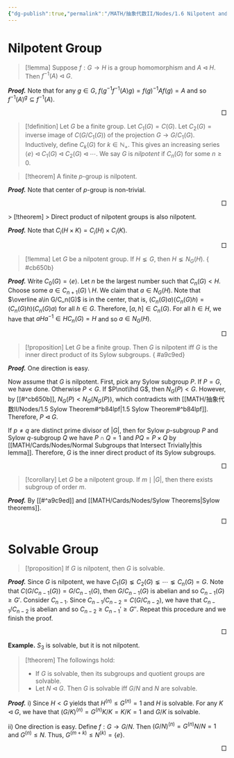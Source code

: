```yaml
---
{"dg-publish":true,"permalink":"/MATH/抽象代数II/Nodes/1.6 Nilpotent and Solvable Group/","dgPassFrontmatter":true}
---
```



# Nilpotent Group

> [!lemma]
> Suppose $f:G\to H$ is a group homomorphism and $A\lhd H$. Then $f^{-1}(A)\lhd G$.

**_Proof._**
Note that for any $g\in G$, $f(g^{-1}f^{-1}(A)g)=f(g)^{-1}Af(g)=A$ and so $f^{-1}(A)^g\subseteq f^{-1}(A)$. 
<p align="right">□</p>

> [!definition]
> Let $G$ be a finite group. Let $C_1(G)=C(G)$. Let $C_2(G)=\mbox{inverse image of }C(G/C_1(G))\mbox{ of the projection }G\to G/C_1(G)$. Inductively, define $C_k(G)$ for $k\in \mathbb{N}_{+}$. This gives an increasing series $\left\langle e\right\rangle\lhd C_1(G)\lhd C_2(G)\lhd\cdots$. We say $G$ is *nilpotent* if $C_n(G)$ for some $n\geqslant 0$. 


> [!theorem]
> A finite $p$-group is nilpotent.

**_Proof._**
Note that center of $p$-group is non-trivial.
<p align="right">□</p>
> [!theorem]
> Direct product of nilpotent groups is also nilpotent.

**_Proof._**
Note that $C_i(H\times K)=C_i(H)\times C_i(K)$. 
<p align="right">□</p>

> [!lemma]
> Let $G$ be a nilpotent group. If $H\lneq G$, then $H\lneq N_G(H)$.
{ #cb650b}


**_Proof._**
Write $C_0(G)=\left\langle e\right\rangle$. Let $n$ be the largest number such that $C_n(G)<H$. Choose some $a\in C_{n+1}(G)\setminus H$. We claim that $a\in N_G(H)$. Note that $\overline a\in G/C_n(G)$ is in the center, that is, $(C_n(G)a)(C_n(G)h)=(C_n(G)h)(C_n(G)a)$ for all $h\in G$. Therefore, $[a,h]\in C_n(G)$. For all $h\in H$, we have that $aHa^{-1}\in HC_n(G)=H$ and so $a\in N_G(H)$.
<p align="right">□</p>

> [!proposition]
> Let $G$ be a finite group. Then $G$ is nilpotent iff $G$ is the inner direct product of its Sylow subgroups.
{ #a9c9ed}


**_Proof._**
One direction is easy.

Now assume that $G$ is nilpotent. First, pick any Sylow subgroup $P$. If $P=G$, we have done. Otherwise $P<G$. If $P\not\lhd G$, then $N_G(P)<G$. However, by [[#^cb650b]], $N_G(P)<N_G(N_G(P))$, which contradicts with [[MATH/抽象代数II/Nodes/1.5 Sylow Theorem#^b84lpf\|1.5 Sylow Theorem#^b84lpf]]. Therefore, $P\lhd G$. 

If $p\neq q$ are distinct prime divisor of $|G|$, then for Sylow $p$-subgroup $P$ and Sylow $q$-subgroup $Q$ we have $P\cap Q=1$ and $PQ=P\times Q$ by [[MATH/Cards/Nodes/Normal Subgroups that Intersect Trivially\|this lemma]]. Therefore, $G$ is the inner direct product of its Sylow subgroups.
<p align="right">□</p>

> [!corollary]
> Let $G$ be a nilpotent group. If $m\mid |G|$, then there exists subgroup of order $m$.

**_Proof._**
By [[#^a9c9ed]] and [[MATH/Cards/Nodes/Sylow Theorems\|Sylow theorems]].
<p align="right">□</p>

# Solvable Group

> [!proposition]
> If $G$ is nilpotent, then $G$ is solvable.

**_Proof._**
Since $G$ is nilpotent, we have $C_1(G)\lneq C_2(G)\lneq\cdots\lneq C_n(G)=G$. Note that $C(G/C_{n-1}(G))=G/C_{n-1}(G)$, then $G/C_{n-1}(G)$ is abelian and so $C_{n-1}(G)\geqslant G'$. Consider $C_{n-1}$. Since $C_{n-1}/C_{n-2}=C(G/C_{n-2})$, we have that $C_{n-1}/C_{n-2}$ is abelian and so $C_{n-2}\geqslant C_{n-1}'\geqslant G''$. Repeat this procedure and we finish the proof.
<p align="right">□</p>

**Example.** $S_3$ is solvable, but it is not nilpotent.

> [!theorem]
> The followings hold:
> - If $G$ is solvable, then its subgroups and quotient groups are solvable.
> - Let $N\lhd G$. Then $G$ is solvable iff $G/N$ and $N$ are solvable.

**_Proof._**
i) Since $H<G$ yields that $H^{(n)}\leqslant G^{(n)}=1$ and $H$ is solvable. For any $K\lhd G$, we have that $(G/K)^{(n)}=G^{(n)}K/K=K/K=1$ and $G/K$ is solvable.

ii) One direction is easy. Define $f:G\to G/N$. Then $(G/N)^{(n)}=G^{(n)}N/N=1$ and $G^{(n)}\leqslant N$. Thus, $G^{(m+k)}\leqslant N^{(k)}=\{e\}$. 
<p align="right">□</p>

